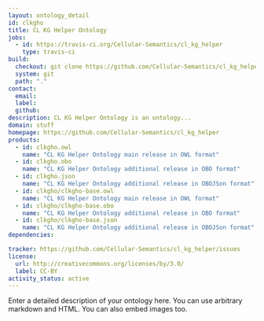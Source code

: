 ```yaml
---
layout: ontology_detail
id: clkgho
title: CL KG Helper Ontology
jobs:
  - id: https://travis-ci.org/Cellular-Semantics/cl_kg_helper
    type: travis-ci
build:
  checkout: git clone https://github.com/Cellular-Semantics/cl_kg_helper.git
  system: git
  path: "."
contact:
  email: 
  label: 
  github: 
description: CL KG Helper Ontology is an ontology...
domain: stuff
homepage: https://github.com/Cellular-Semantics/cl_kg_helper
products:
  - id: clkgho.owl
    name: "CL KG Helper Ontology main release in OWL format"
  - id: clkgho.obo
    name: "CL KG Helper Ontology additional release in OBO format"
  - id: clkgho.json
    name: "CL KG Helper Ontology additional release in OBOJSon format"
  - id: clkgho/clkgho-base.owl
    name: "CL KG Helper Ontology main release in OWL format"
  - id: clkgho/clkgho-base.obo
    name: "CL KG Helper Ontology additional release in OBO format"
  - id: clkgho/clkgho-base.json
    name: "CL KG Helper Ontology additional release in OBOJSon format"
dependencies:

tracker: https://github.com/Cellular-Semantics/cl_kg_helper/issues
license:
  url: http://creativecommons.org/licenses/by/3.0/
  label: CC-BY
activity_status: active
---
```


Enter a detailed description of your ontology here. You can use arbitrary markdown and HTML.
You can also embed images too.

